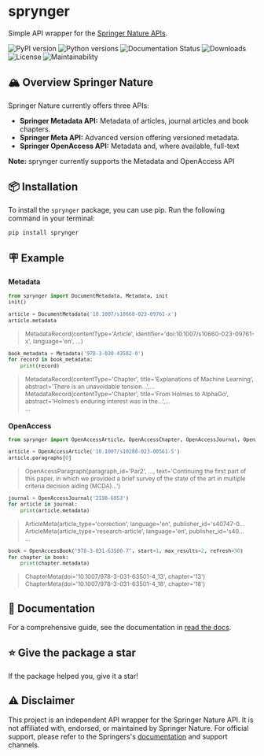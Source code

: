 # sprynger
Simple API wrapper for the [Springer Nature APIs](https://dev.springernature.com).

![PyPI version](https://badge.fury.io/py/sprynger.svg)
![Python versions](https://img.shields.io/pypi/pyversions/sprynger.svg)
![Documentation Status](https://readthedocs.org/projects/sprynger/badge/?version=latest)
![Downloads](https://img.shields.io/pypi/dm/sprynger.svg)
![License](https://img.shields.io/pypi/l/sprynger.svg)
![Maintainability](https://api.codeclimate.com/v1/badges/1d053321a70d800bfc59/maintainability)

## 🏔️ Overview Springer Nature
Springer Nature currently offers three APIs:
- **Springer Metadata API:** Metadata of articles, journal articles and book chapters.
- **Springer Meta API:** Advanced version offering versioned metadata.
- **Springer OpenAccess API:** Metadata and, where available, full-text

**Note:** sprynger currently supports the Metadata and OpenAccess API

## 📦 Installation
To install the `sprynger` package, you can use pip. Run the following command in your terminal:

```bash
pip install sprynger
```

## 🪧 Example
<div style="font-size: 12px;">

### Metadata
```py
from sprynger import DocumentMetadata, Metadata, init
init()
```
```py
article = DocumentMetadata('10.1007/s10660-023-09761-x')
article.metadata
```
> MetadataRecord(contentType='Article', identifier='doi:10.1007/s10660-023-09761-x', language='en', ...)

```py
book_metadata = Metadata('978-3-030-43582-0')
for record in book_metadata:
    print(record)
```
> MetadataRecord(contentType='Chapter', title='Explanations of Machine Learning', abstract='There is an unavoidable tension...',...  
> MetadataRecord(contentType='Chapter', title='From Holmes to AlphaGo', abstract='Holmes’s enduring interest was in the...',...  
> ...


### OpenAccess
```py
from sprynger import OpenAccessArticle, OpenAccessChapter, OpenAccessJournal, OpenAccessBook

article = OpenAccessArticle('10.1007/s10288-023-00561-5')
article.paragraphs[0]
```
> OpenAcessParagraph(paragraph_id='Par2', ..., text='Continuing the first part of this paper, in which we provided a brief survey of the state of the art in multiple criteria decision aiding (MCDA)...')

```py
journal = OpenAccessJournal('2198-6053')
for article in journal:
    print(article.metadata)
```
> ArticleMeta(article_type='correction', language='en', publisher_id='s40747-0...  
> ArticleMeta(article_type='research-article', language='en', publisher_id='s40...  
> ...

```py
book = OpenAccessBook("978-3-031-63500-7", start=1, max_results=2, refresh=30)
for chapter in book:
    print(chapter.metadata)
```
> ChapterMeta(doi='10.1007/978-3-031-63501-4_13', chapter='13')  
> ChapterMeta(doi='10.1007/978-3-031-63501-4_18', chapter='18')

</div>

## 📖 Documentation
For a comprehensive guide, see the documentation in [read the docs](https://sprynger.readthedocs.io/en/latest/index.html).

## ⭐️ Give the package a star
If the package helped you, give it a star!

## ⚠️ Disclaimer
This project is an independent API wrapper for the Springer Nature API. It is not affiliated with, endorsed, or maintained by Springer Nature. For official support, please refer to the Springers's [documentation](http://docs-dev.springernature.com/docs/) and support channels.
